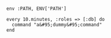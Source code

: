 <!-- layout:code post: 2013-01-20-whenever_target-your-database-server -->

```

env :PATH, ENV['PATH']

every 10.minutes, :roles => [:db] do
  command "a&#95;dummy&#95;command"
end

```
